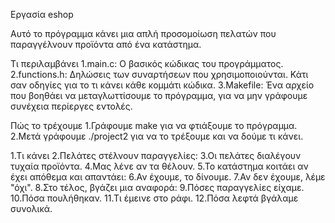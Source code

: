 Εργασία eshop

Αυτό το πρόγραμμα κάνει μια απλή προσομοίωση πελατών που παραγγέλνουν προϊόντα από ένα κατάστημα. 

Τι περιλαμβάνει
1.main.c: Ο βασικός κώδικας του προγράμματος.
2.functions.h: Δηλώσεις των συναρτήσεων που χρησιμοποιούνται. Κάτι σαν οδηγίες για το τι κάνει κάθε κομμάτι κώδικα.
3.Makefile: Ένα αρχείο που βοηθάει να μεταγλωττίσουμε το πρόγραμμα, για να μην γράφουμε συνέχεια περίεργες εντολές.

Πώς το τρέχουμε
1.Γράφουμε make για να φτιάξουμε το πρόγραμμα.
2.Μετά γράφουμε ./project2 για να το τρέξουμε και να δούμε τι κάνει.

1.Τι κάνει
2.Πελάτες στέλνουν παραγγελίες:
3.Οι πελάτες διαλέγουν τυχαία προϊόντα.
4.Μας λένε αν τα θέλουν.
5.Το κατάστημα κοιτάει αν έχει απόθεμα και απαντάει:
6.Αν έχουμε, το δίνουμε.
7.Αν δεν έχουμε, λέμε "όχι".
8.Στο τέλος, βγάζει μια αναφορά:
9.Πόσες παραγγελίες είχαμε.
10.Πόσα πουλήθηκαν.
11.Τι έμεινε στο ράφι.
12.Πόσα λεφτά βγάλαμε συνολικά.



